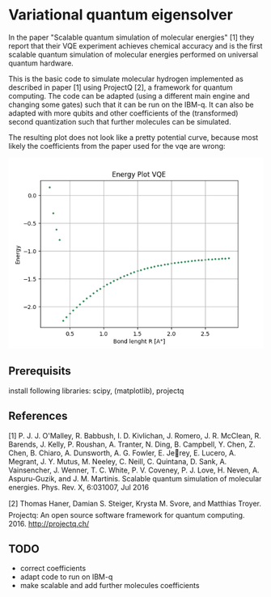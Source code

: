 # Variational quantum eigensolver

In the paper "Scalable quantum simulation of molecular energies" [1] they report that their VQE experiment achieves chemical accuracy and is the first scalable quantum simulation of molecular energies performed on universal quantum hardware.

This is the basic code to simulate molecular hydrogen implemented as described in paper [1] using ProjectQ [2], a framework for quantum computing. The code can be adapted (using a different main engine and changing some gates) such that it can be run on the IBM-q. It can also be adapted with more qubits and other coefficients of the (transformed) second quantization such that further molecules can be simulated.

The resulting plot does not look like a pretty potential curve, because most likely the coefficients from the paper used for the vqe are wrong:

![alt text](https://github.com/ramonahohl/vqe/blob/master/energyVQE.png)


## Prerequisits
install following libraries: scipy, (matplotlib), projectq


## References

[1]
P. J. J. O'Malley, R. Babbush, I. D. Kivlichan, J. Romero, J. R. McClean, R. Barends, J. Kelly,
P. Roushan, A. Tranter, N. Ding, B. Campbell, Y. Chen, Z. Chen, B. Chiaro, A. Dunsworth, A. G.
Fowler, E. Jerey, E. Lucero, A. Megrant, J. Y. Mutus, M. Neeley, C. Neill, C. Quintana, D. Sank,
A. Vainsencher, J. Wenner, T. C. White, P. V. Coveney, P. J. Love, H. Neven, A. Aspuru-Guzik, and
J. M. Martinis. Scalable quantum simulation of molecular energies. Phys. Rev. X, 6:031007, Jul 2016

[2]
Thomas Haner, Damian S. Steiger, Krysta M. Svore, and Matthias Troyer. Projectq: An open source
software framework for quantum computing. 2016.
http://projectq.ch/


## TODO
- correct coefficients
- adapt code to run on IBM-q
- make scalable and add further molecules coefficients
